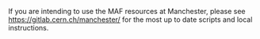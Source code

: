 If you are intending to use the MAF resources at Manchester, please see https://gitlab.cern.ch/manchester/ for the most up to date scripts and local instructions.
